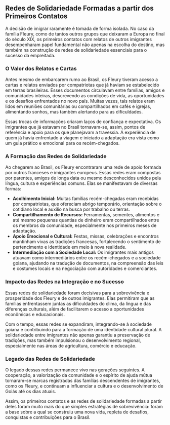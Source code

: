 ## Redes de Solidariedade Formadas a partir dos Primeiros Contatos

A decisão de imigrar raramente é tomada de forma isolada. No caso da família Fleury, como de tantos outros grupos que deixaram a Europa no final do século XIX, os primeiros contatos com relatos de outros imigrantes desempenharam papel fundamental não apenas na escolha do destino, mas também na construção de redes de solidariedade essenciais para o sucesso da empreitada.

### O Valor dos Relatos e Cartas

Antes mesmo de embarcarem rumo ao Brasil, os Fleury tiveram acesso a cartas e relatos enviados por compatriotas que já haviam se estabelecido em terras brasileiras. Esses documentos circulavam entre famílias, amigos e comunidades inteiras, descrevendo as condições de vida, as oportunidades e os desafios enfrentados no novo país. Muitas vezes, tais relatos eram lidos em reuniões comunitárias ou compartilhados em cafés e igrejas, alimentando sonhos, mas também alertando para as dificuldades.

Essas trocas de informações criaram laços de confiança e expectativa. Os imigrantes que já estavam no Brasil tornavam-se, assim, pontos de referência e apoio para os que planejavam a travessia. A experiência de quem já havia enfrentado a viagem e iniciado a adaptação era vista como um guia prático e emocional para os recém-chegados.

### A Formação das Redes de Solidariedade

Ao chegarem ao Brasil, os Fleury encontraram uma rede de apoio formada por outros franceses e imigrantes europeus. Essas redes eram compostas por parentes, amigos de longa data ou mesmo desconhecidos unidos pela língua, cultura e experiências comuns. Elas se manifestavam de diversas formas:

- **Acolhimento Inicial:** Muitas famílias recém-chegadas eram recebidas por compatriotas, que ofereciam abrigo temporário, orientação sobre o cotidiano local e auxílio na busca por trabalho ou terras.
- **Compartilhamento de Recursos:** Ferramentas, sementes, alimentos e até mesmo pequenas quantias de dinheiro eram compartilhados entre os membros da comunidade, especialmente nos primeiros meses de adaptação.
- **Apoio Emocional e Cultural:** Festas, missas, celebrações e encontros mantinham vivas as tradições francesas, fortalecendo o sentimento de pertencimento e identidade em meio à nova realidade.
- **Intermediação com a Sociedade Local:** Os imigrantes mais antigos atuavam como intermediários entre os recém-chegados e a sociedade goiana, ajudando na tradução de documentos, na compreensão das leis e costumes locais e na negociação com autoridades e comerciantes.

### Impacto das Redes na Integração e no Sucesso

Essas redes de solidariedade foram decisivas para a sobrevivência e prosperidade dos Fleury e de outros imigrantes. Elas permitiram que as famílias enfrentassem juntas as dificuldades do clima, da língua e das diferenças culturais, além de facilitarem o acesso a oportunidades econômicas e educacionais.

Com o tempo, essas redes se expandiram, integrando-se à sociedade goiana e contribuindo para a formação de uma identidade cultural plural. A solidariedade entre imigrantes não apenas garantiu a preservação de tradições, mas também impulsionou o desenvolvimento regional, especialmente nas áreas de agricultura, comércio e educação.

### Legado das Redes de Solidariedade

O legado dessas redes permanece vivo nas gerações seguintes. A cooperação, a valorização da comunidade e o espírito de ajuda mútua tornaram-se marcas registradas das famílias descendentes de imigrantes, como os Fleury, e continuam a influenciar a cultura e o desenvolvimento de Goiás até os dias atuais.

Assim, os primeiros contatos e as redes de solidariedade formadas a partir deles foram muito mais do que simples estratégias de sobrevivência: foram a base sobre a qual se construiu uma nova vida, repleta de desafios, conquistas e contribuições para o Brasil.